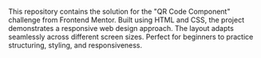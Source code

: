This repository contains the solution for the "QR Code Component" challenge from Frontend Mentor. Built using HTML and CSS, the project demonstrates a responsive web design approach. The layout adapts seamlessly across different screen sizes. Perfect for beginners to practice structuring, styling, and responsiveness.
